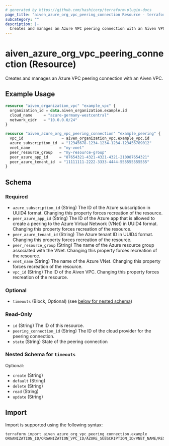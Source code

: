 ```yaml
---
# generated by https://github.com/hashicorp/terraform-plugin-docs
page_title: "aiven_azure_org_vpc_peering_connection Resource - terraform-provider-aiven"
subcategory: ""
description: |-
  Creates and manages an Azure VPC peering connection with an Aiven VPC.
---
```


# aiven_azure_org_vpc_peering_connection (Resource)

Creates and manages an Azure VPC peering connection with an Aiven VPC.

## Example Usage

```terraform
resource "aiven_organization_vpc" "example_vpc" {
  organization_id = data.aiven_organization.example.id
  cloud_name     = "azure-germany-westcentral"
  network_cidr   = "10.0.0.0/24"
}

resource "aiven_azure_org_vpc_peering_connection" "example_peering" {
  vpc_id                 = aiven_organization_vpc.example_vpc.id
  azure_subscription_id  = "12345678-1234-1234-1234-123456789012"
  vnet_name             = "my-vnet"
  peer_resource_group   = "my-resource-group"
  peer_azure_app_id     = "87654321-4321-4321-4321-210987654321"
  peer_azure_tenant_id  = "11111111-2222-3333-4444-555555555555"
}
```

<!-- schema generated by tfplugindocs -->
## Schema

### Required

- `azure_subscription_id` (String) The ID of the Azure subscription in UUID4 format. Changing this property forces recreation of the resource.
- `peer_azure_app_id` (String) The ID of the Azure app that is allowed to create a peering to the Azure Virtual Network (VNet) in UUID4 format. Changing this property forces recreation of the resource.
- `peer_azure_tenant_id` (String) The Azure tenant ID in UUID4 format. Changing this property forces recreation of the resource.
- `peer_resource_group` (String) The name of the Azure resource group associated with the VNet. Changing this property forces recreation of the resource.
- `vnet_name` (String) The name of the Azure VNet. Changing this property forces recreation of the resource.
- `vpc_id` (String) The ID of the Aiven VPC. Changing this property forces recreation of the resource.

### Optional

- `timeouts` (Block, Optional) (see [below for nested schema](#nestedblock--timeouts))

### Read-Only

- `id` (String) The ID of this resource.
- `peering_connection_id` (String) The ID of the cloud provider for the peering connection.
- `state` (String) State of the peering connection

<a id="nestedblock--timeouts"></a>
### Nested Schema for `timeouts`

Optional:

- `create` (String)
- `default` (String)
- `delete` (String)
- `read` (String)
- `update` (String)

## Import

Import is supported using the following syntax:

```shell
terraform import aiven_azure_org_vpc_peering_connection.example ORGANIZATION_ID/ORGANIZATION_VPC_ID/AZURE_SUBSCRIPTION_ID/VNET_NAME/RESOURCE_GROUP
```
